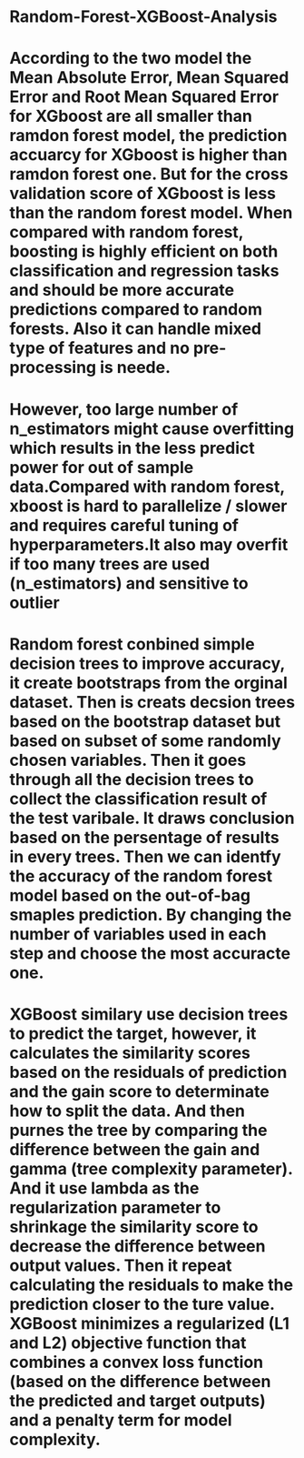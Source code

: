 # Random-Forest-XGBoost-Analysis
# According to the two model the Mean Absolute Error, Mean Squared Error and Root Mean Squared Error for XGboost are all smaller than ramdon forest model, the prediction accuarcy for XGboost is higher than ramdon forest one. But for the cross validation score of XGboost is less than the random forest model.  When compared with random forest, boosting is highly efficient on both classification and regression tasks and should be more accurate predictions compared to random forests. Also it can handle mixed type of features and no pre-processing is neede. 
# 
# However, too large number of n_estimators might cause overfitting which results in the less predict power for out of sample data.Compared with random forest, xboost is hard to parallelize / slower and requires careful tuning of hyperparameters.It also may overfit if too many trees are used (n_estimators) and sensitive to outlier

# Random forest conbined simple decision trees to improve accuracy, it create bootstraps from the orginal dataset. Then is creats decsion trees based on the bootstrap dataset but based on subset of some randomly chosen variables. Then it goes through all the decision trees to collect the classification result of the test varibale. It draws conclusion based on the persentage of results in every trees. Then we can identfy the accuracy of the random forest model based on the out-of-bag smaples prediction. By changing the number of variables used in each step and choose the most accuracte one.

# XGBoost similary use decision trees to predict the target, however, it calculates the similarity scores based on the residuals of prediction and the gain score to determinate how to split the data. And then purnes the tree by comparing the difference between the gain and gamma (tree complexity parameter). And it use lambda as the regularization parameter to shrinkage the similarity score to decrease the difference between output values. Then it repeat calculating the residuals to make the prediction closer to the ture value. XGBoost minimizes a regularized (L1 and L2) objective function that combines a convex loss function (based on the difference between the predicted and target outputs) and a penalty term for model complexity.
